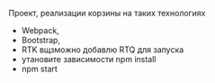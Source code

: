 Проект, реализации корзины  на таких технологиях
- Webpack,
- Bootstrap,
- RTK вщзможно добавлю RTQ
для запуска
 - утановите зависимости npm install
 - npm start
